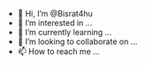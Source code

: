 - 👋 Hi, I’m @Bisrat4hu
- 👀 I’m interested in ...
- 🌱 I’m currently learning ...
- 💞️ I’m looking to collaborate on ...
- 📫 How to reach me ...

<!---
Bisrat4hu/Bisrat4hu is a ✨ special ✨ repository because its `README.md` (this file) appears on your GitHub profile.
You can click the Preview link to take a look at your changes.
--->
